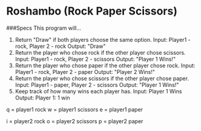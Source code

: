 # Roshambo (Rock Paper Scissors)

###Specs
This program will...
1. Return "Draw" if both players choose the same option.
  Input: Player1 - rock, Player 2 - rock
  Output: "Draw"
2. Return the player who chose rock if the other player chose scissors.
  Input: Player1 - rock, Player 2 - scissors
  Output: "Player 1 Wins!"
3. Return the player who chose paper if the other player chose rock.
  Input: Player1 - rock, Player 2 - paper
  Output: "Player 2 Wins!"
4. Return the player who chose scissors if the other player chose paper.
  Input: Player1 - paper, Player 2 - scissors
  Output: "Player 1 Wins!"
5. Keep track of how many wins each player has.
  Input: Player 1 Wins
  Output: Player 1: 1 win

  q = player1 rock
  w = player1 scissors
  e = player1 paper

  i = player2 rock
  o = player2 scissors
  p = player2 paper
